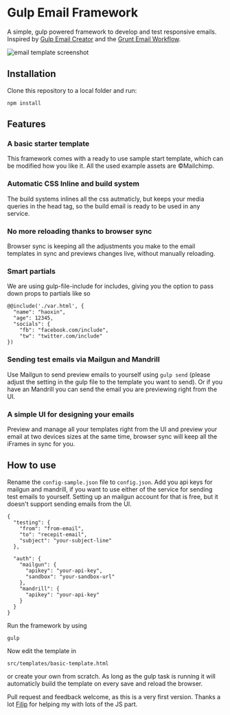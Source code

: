 # Gulp Email Framework

A simple, gulp powered framework to develop and test responsive emails. Inspired by [Gulp Email Creator](https://github.com/darylldoyle/Gulp-Email-Creator) and the [Grunt Email Workflow](https://github.com/leemunroe/grunt-email-workflow).

![email template screenshot](https://cloud.githubusercontent.com/assets/4403029/19772299/0ea6066e-9c66-11e6-97f3-c413eadbefa6.png)


## Installation

Clone this repository to a local folder and run:
```
npm install
```

## Features

### A basic starter template
This framework comes with a ready to use sample start template, which can be modified how you like it. All the used example assets are ©Mailchimp.

### Automatic CSS Inline and build system
The build systems inlines all the css autmaticly, but keeps your media queries in the head tag, so the build email is ready to be used in any service.

### No more reloading thanks to browser sync
Browser sync is keeping all the adjustments you make to the email templates in sync and previews changes live, without manually reloading.

### Smart partials
We are using gulp-file-include for includes, giving you the option to pass down props to partials like so
```
@@include('./var.html', {
  "name": "haoxin",
  "age": 12345,
  "socials": {
    "fb": "facebook.com/include",
    "tw": "twitter.com/include"
})
```

### Sending test emails via Mailgun and Mandrill
Use Mailgun to send preview emails to yourself using `gulp send` (please adjust the setting in the gulp file to the template you want to send). Or if you have an Mandrill you can send the email you are previewing right from the UI.

### A simple UI for designing your emails
Preview and manage all your templates right from the UI and preview your email at two devices sizes at the same time, browser sync will keep all the iFrames in sync for you.

## How to use
Rename the `config-sample.json` file to `config.json`. Add you api keys for mailgun and mandrill, if you want to use either of the service for sending test emails to yourself. Setting up an mailgun account for that is free, but it doesn't support sending emails from the UI.

```
{
  "testing": {
    "from": "from-email",
    "to": "recepit-email",
    "subject": "your-subject-line"
  },

  "auth": {
    "mailgun": {
      "apikey": "your-api-key",
      "sandbox": "your-sandbox-url"
    },
    "mandrill": {
      "apikey": "your-api-key"
    }
  }
}

```

Run the framework by using
```
gulp
```
Now edit the template in
```
src/templates/basic-template.html
```
or create your own from scratch. As long as the gulp task is running it will automaticly build the template on every save and reload the browser.

Pull request and feedback welcome, as this is a very first version.
Thanks a lot [Filip](https://github.com/peritus) for helping my with lots of the JS part.
